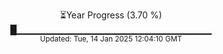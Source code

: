 <p align="center">
⏳Year Progress (3.70 %)<br>
█▁▁▁▁▁▁▁▁▁▁▁▁▁▁▁▁▁▁▁▁▁▁▁▁▁▁▁▁▁ <br>
<sub>Updated: Tue, 14 Jan 2025 12:04:10 GMT</sub>
</p>

